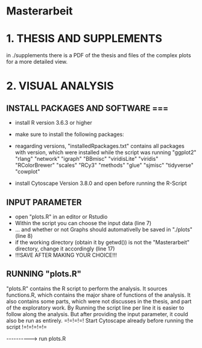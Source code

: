 # Masterarbeit


# 1. THESIS AND SUPPLEMENTS
in ./supplements there is a PDF of the thesis and files of the complex plots for a more detailed view.
# 2. VISUAL ANALYSIS
## INSTALL PACKAGES AND SOFTWARE ===
* install R version 3.6.3 or higher
* make sure to install the following packages:
* reagarding versions, "installedRpackages.txt" contains all packages with version, which were installed while the script was running
"ggplot2"
"rlang"
"network"
"igraph"
"BBmisc"
"viridisLite"
"viridis"
"RColorBrewer"
"scales"
"RCy3"
"methods"
"glue"
"sjmisc"
"tidyverse"
"cowplot"

* install Cytoscape Version 3.8.0 and open before running the R-Script


## INPUT PARAMETER
* open "plots.R" in an editor or Rstudio
* Within the script you can choose the input data (line 7)
* ... and whether or not Graphs should automativelly be saved in "./plots" (line 8)
* if the working directory (obtain it by getwd()) is not the "Masterarbeit" directory, change it accordingly (line 17)
* !!!SAVE AFTER MAKING YOUR CHOICE!!!

## RUNNING  "plots.R"
"plots.R" contains the R script to perform the analysis. It sources functions.R, which contains the major share of functions of the analysis.
It also contains some parts, which were not discusses in the thesis, and part of the exploratory work.
By Running the script line per line it is easier to follow along the analysis. But after providing the input parameter, it could also be run as entirely.
=!=!=!=! Start Cytoscape already before running the script !=!=!=!=!=

----------> run plots.R





